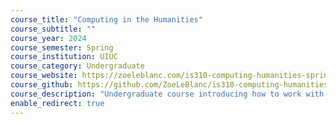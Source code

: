 ```yaml
---
course_title: "Computing in the Humanities"
course_subtitle: ""
course_year: 2024
course_semester: Spring
course_institution: UIUC
course_category: Undergraduate
course_website: https://zoeleblanc.com/is310-computing-humanities-spring-2024/
course_github: https://github.com/ZoeLeBlanc/is310-computing-humanities-spring-2024 #
course_description: "Undergraduate course introducing how to work with humanities data and computation to study cultural materials and practices."
enable_redirect: true
---
```


